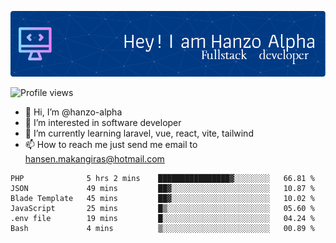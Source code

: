 ![Header](./github-header-image.png)

![Profile views](https://gpvc.arturio.dev/hanzo-alpha)

- 👋 Hi, I’m @hanzo-alpha
- 👀 I’m interested in software developer
- 🌱 I’m currently learning laravel, vue, react, vite, tailwind
- 📫 How to reach me just send me email to hansen.makangiras@hotmail.com 

<!---
hanzo-alpha/hanzo-alpha is a ✨ special ✨ repository because its `README.md` (this file) appears on your GitHub profile.
You can click the Preview link to take a look at your changes.
--->

<!--START_SECTION:waka-->

```text
PHP              5 hrs 2 mins    ████████████████▓░░░░░░░░   66.81 %
JSON             49 mins         ██▓░░░░░░░░░░░░░░░░░░░░░░   10.87 %
Blade Template   45 mins         ██▓░░░░░░░░░░░░░░░░░░░░░░   10.02 %
JavaScript       25 mins         █▒░░░░░░░░░░░░░░░░░░░░░░░   05.60 %
.env file        19 mins         █░░░░░░░░░░░░░░░░░░░░░░░░   04.24 %
Bash             4 mins          ▒░░░░░░░░░░░░░░░░░░░░░░░░   00.89 %
```

<!--END_SECTION:waka-->
